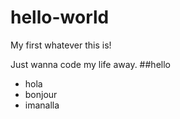hello-world
===========

My first whatever this is!

Just wanna code my life away.
##hello
* hola
* bonjour
* imanalla
